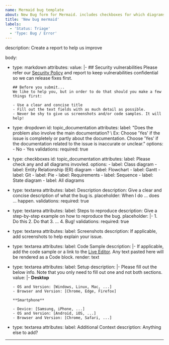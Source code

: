 ```yaml
---
name: Mermaid bug template
about: New Bug form for Mermaid. includes checkboxes for which diagrams are involved.
title: 'New bug mermaid'
labels:
  - 'Status: Triage'
  - 'Type: Bug / Error'
---
```


description: Create a report to help us improve

body:
  - type: markdown
    attributes:
      value: |-
        ## Security vulnerabilities
        Please refer our [Security Policy](https://github.com/mermaid-js/.github/blob/main/SECURITY.md) and report to keep vulnerabilities confidential so we can release fixes first.

        ## Before you submit...
        We like to help you, but in order to do that should you make a few things first:

        - Use a clear and concise title
        - Fill out the text fields with as much detail as possible.
        - Never be shy to give us screenshots and/or code samples. It will help!
  - type: dropdown
    id: topic_documentation
    attributes:
      label: "Does the problem also involve the main documentation? \ 
        Ex: Choose 'Yes' if the issue is completely or partly about the documentation.  Choose 'Yes' if the documentation related to the issue is inaccurate or unclear."
      options:
        - No
        - Yes
    validations:
      required: true
  - type: checkboxes
    id: topic_documentation
    attributes:
      label: Please check any and all diagrams invovled.
      options:
        - label: Class diagram
        - label: Entity Relationship (ER) diagram
        - label: Flowchart
        - label: Gantt
        - label: Git
        - label: Pie
        - label: Requirements
        - label: Sequence
        - label: State diagram
        - label: All diagrams

  - type: textarea
    attributes:
      label: Description
      description: Give a clear and concise description of what the bug is.
      placeholder: When I do ... does ... happen.
    validations:
      required: true
  - type: textarea
    attributes:
      label: Steps to reproduce
      description: Give a step-by-step example on how to reproduce the bug.
      placeholder: |-
        1. Do this
        2. Do that
        3. ...
        4. Bug!
    validations:
      required: true
  - type: textarea
    attributes:
      label: Screenshots
      description: If applicable, add screenshots to help explain your issue.
  - type: textarea
    attributes:
      label: Code Sample
      description: |-
        If applicable, add the code sample or a link to the [Live Editor](https://mermaid.live).
        Any text pasted here will be rendered as a Code block.
      render: text
  - type: textarea
    attributes:
      label: Setup
      description: |-
        Please fill out the below info.
        Note that you only need to fill out one and not both sections.
      value: |-
        **Desktop**

        - OS and Version: [Windows, Linux, Mac, ...]
        - Browser and Version: [Chrome, Edge, Firefox]

        **Smartphone**

        - Device: [Samsung, iPhone, ...]
        - OS and Version: [Android, iOS, ...]
        - Browser and Version: [Chrome, Safari, ...]
  - type: textarea
    attributes:
      label: Additional Context
      description: Anything else to add?

---
